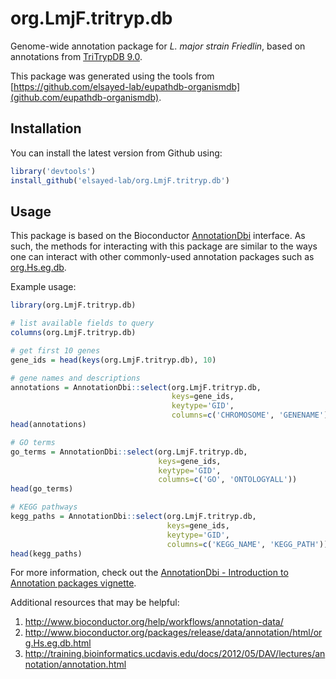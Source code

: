 # org.LmjF.tritryp.db

Genome-wide annotation package for *L. major strain Friedlin*, based on
annotations from [TriTrypDB 9.0](http://tritrypdb.org/tritrypdb/).

This package was generated using the tools from
[https://github.com/elsayed-lab/eupathdb-organismdb](github.com/eupathdb-organismdb).

Installation
------------

You can install the latest version from Github using:

``` r
library('devtools')
install_github('elsayed-lab/org.LmjF.tritryp.db')
```

Usage
-----

This package is based on the Bioconductor
[AnnotationDbi](http://www.bioconductor.org/packages/release/bioc/html/AnnotationDbi.html)
interface. As such, the methods for interacting with this package are similar
to the ways one can interact with other commonly-used annotation packages such as
[org.Hs.eg.db](http://www.bioconductor.org/packages/release/data/annotation/html/org.Hs.eg.db.html).

Example usage:

```r
library(org.LmjF.tritryp.db)

# list available fields to query
columns(org.LmjF.tritryp.db)

# get first 10 genes
gene_ids = head(keys(org.LmjF.tritryp.db), 10)

# gene names and descriptions
annotations = AnnotationDbi::select(org.LmjF.tritryp.db, 
                                    keys=gene_ids, 
                                    keytype='GID', 
                                    columns=c('CHROMOSOME', 'GENENAME'))
head(annotations)

# GO terms
go_terms = AnnotationDbi::select(org.LmjF.tritryp.db, 
                                 keys=gene_ids, 
                                 keytype='GID', 
                                 columns=c('GO', 'ONTOLOGYALL'))
head(go_terms)

# KEGG pathways
kegg_paths = AnnotationDbi::select(org.LmjF.tritryp.db,
                                   keys=gene_ids, 
                                   keytype='GID', 
                                   columns=c('KEGG_NAME', 'KEGG_PATH'))
head(kegg_paths)
```

For more information, check out the [AnnotationDbi - Introduction to Annotation
packages vignette](http://www.bioconductor.org/packages/release/bioc/vignettes/AnnotationDbi/inst/doc/IntroToAnnotationPackages.pdf).

Additional resources that may be helpful:

1. http://www.bioconductor.org/help/workflows/annotation-data/
2. http://www.bioconductor.org/packages/release/data/annotation/html/org.Hs.eg.db.html
3. http://training.bioinformatics.ucdavis.edu/docs/2012/05/DAV/lectures/annotation/annotation.html
